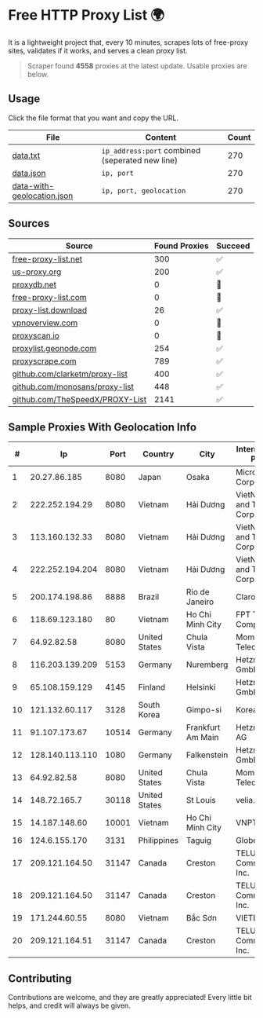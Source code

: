 
# Free HTTP Proxy List 🌍

It is a lightweight project that, every 10 minutes, scrapes lots of free-proxy sites, validates if it works, and serves a clean proxy list.


> Scraper found **4558** proxies at the latest update. Usable proxies are below.

## Usage

Click the file format that you want and copy the URL.


|File|Content|Count|
|----|-------|-----|
|[data.txt](https://raw.githubusercontent.com/themiralay/Proxy-List-World/master/data.txt)|`ip_address:port` combined (seperated new line)|270|
|[data.json](https://raw.githubusercontent.com/themiralay/Proxy-List-World/master/data.json)|`ip, port`|270|
|[data-with-geolocation.json](https://raw.githubusercontent.com/themiralay/Proxy-List-World/master/data-with-geolocation.json)|`ip, port, geolocation`|270|

## Sources

|Source|Found Proxies|Succeed|
|------|-------------|-------|
|[free-proxy-list.net](https://free-proxy-list.net)|300|✅|
|[us-proxy.org](https://www.us-proxy.org)|200|✅|
|[proxydb.net](http://proxydb.net)|0|🚫|
|[free-proxy-list.com](https://free-proxy-list.com/?page=&port=&type%5B%5D=http&type%5B%5D=https&up_time=0&search=Search)|0|🚫|
|[proxy-list.download](https://www.proxy-list.download/HTTP)|26|✅|
|[vpnoverview.com](https://vpnoverview.com/privacy/anonymous-browsing/free-proxy-servers)|0|🚫|
|[proxyscan.io](https://www.proxyscan.io)|0|🚫|
|[proxylist.geonode.com](https://proxylist.geonode.com/api/proxy-list?limit=300&page=1&sort_by=lastChecked&sort_type=desc&protocols=http,https)|254|✅|
|[proxyscrape.com](https://api.proxyscrape.com/v2/?request=displayproxies&protocol=http&timeout=10000&country=all&ssl=all&anonymity=all)|789|✅|
|[github.com/clarketm/proxy-list](https://raw.githubusercontent.com/clarketm/proxy-list/master/proxy-list-raw.txt)|400|✅|
|[github.com/monosans/proxy-list](https://raw.githubusercontent.com/monosans/proxy-list/main/proxies/http.txt)|448|✅|
|[github.com/TheSpeedX/PROXY-List](https://raw.githubusercontent.com/TheSpeedX/PROXY-List/master/http.txt)|2141|✅|


## Sample Proxies With Geolocation Info

|#|Ip|Port|Country|City|Internet Service Provider|
|-|--|----|-------|----|-------------------------|
|1|20.27.86.185|8080|Japan|Osaka|Microsoft Corporation|
|2|222.252.194.29|8080|Vietnam|Hải Dương|VietNam Post and Telecom Corporation|
|3|113.160.132.33|8080|Vietnam|Hải Dương|VietNam Post and Telecom Corporation|
|4|222.252.194.204|8080|Vietnam|Hải Dương|VietNam Post and Telecom Corporation|
|5|200.174.198.86|8888|Brazil|Rio de Janeiro|Claro S.A|
|6|118.69.123.180|80|Vietnam|Ho Chi Minh City|FPT Telecom Company|
|7|64.92.82.58|8080|United States|Chula Vista|Momentum Telecom, Inc.|
|8|116.203.139.209|5153|Germany|Nuremberg|Hetzner Online GmbH|
|9|65.108.159.129|4145|Finland|Helsinki|Hetzner Online GmbH|
|10|121.132.60.117|3128|South Korea|Gimpo-si|Korea Telecom|
|11|91.107.173.67|10514|Germany|Frankfurt Am Main|Hetzner Online AG|
|12|128.140.113.110|1080|Germany|Falkenstein|Hetzner Online GmbH|
|13|64.92.82.58|8080|United States|Chula Vista|Momentum Telecom, Inc.|
|14|148.72.165.7|30118|United States|St Louis|velia.net|
|15|14.187.148.60|10001|Vietnam|Ho Chi Minh City|VNPT|
|16|124.6.155.170|3131|Philippines|Taguig|Globe Telecom|
|17|209.121.164.50|31147|Canada|Creston|TELUS Communications Inc.|
|18|209.121.164.50|31147|Canada|Creston|TELUS Communications Inc.|
|19|171.244.60.55|8080|Vietnam|Bắc Sơn|VIETEL|
|20|209.121.164.51|31147|Canada|Creston|TELUS Communications Inc.|



## Contributing

Contributions are welcome, and they are greatly appreciated! Every
little bit helps, and credit will always be given.

